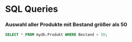 # SQL Queries

### Auswahl aller Produkte mit Bestand größer als 50
```sql
SELECT * FROM mydb.Produkt WHERE Bestand > 50;
```
